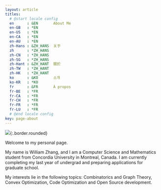 ```yaml
---
layout: article
titles:
  # @start locale config
  en      : &EN       About Me
  en-GB   : *EN
  en-US   : *EN
  en-CA   : *EN
  en-AU   : *EN
  zh-Hans : &ZH_HANS  关于
  zh      : *ZH_HANS
  zh-CN   : *ZH_HANS
  zh-SG   : *ZH_HANS
  zh-Hant : &ZH_HANT  關於
  zh-TW   : *ZH_HANT
  zh-HK   : *ZH_HANT
  ko      : &KO       소개
  ko-KR   : *KO
  fr      : &FR       À propos
  fr-BE   : *FR
  fr-CA   : *FR
  fr-CH   : *FR
  fr-FR   : *FR
  fr-LU   : *FR
  # @end locale config
key: page-about
---
```


<img class="image image--xl" src="https://cdn.discordapp.com/attachments/1088203301562093660/1095846040445399210/59cda0db-c073-4229-9eeb-bb627d54f500.JPG"/>{:.border.rounded}

Welcome to my personal page.

My name is William Zhang, and I am a Computer Science and Mathematics student from Concordia University in Montreal, Canada. I am currently completing my last year of undergrad and preparing applications for graduate school.

My interests lie in the following topics: Combinatorics and Graph Theory, Convex Optimization, Code Optimization and Open Source development. 